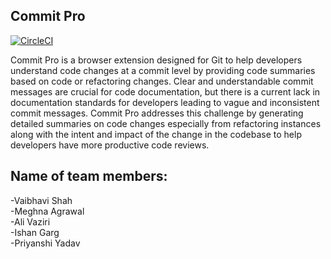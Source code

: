 ## Commit Pro
[![CircleCI](https://dl.circleci.com/status-badge/img/circleci/LZbyG1HkEeF4iQfyKNdLeP/5Kz8U4Rts6Go16g3ySVVSU/tree/main.svg?style=svg)](https://dl.circleci.com/status-badge/redirect/circleci/LZbyG1HkEeF4iQfyKNdLeP/5Kz8U4Rts6Go16g3ySVVSU/tree/main)


Commit Pro is a browser extension designed for Git to help developers understand code changes at a commit level by providing code summaries based on code or refactoring changes. Clear and understandable commit messages are crucial for code documentation, but there is a current lack in documentation standards for developers leading to vague and inconsistent commit messages. Commit Pro addresses this challenge by generating detailed summaries on code changes especially from refactoring instances along with the intent and impact of the change in the codebase to help developers have more productive code reviews.
## Name of team members:
-Vaibhavi Shah <br/>
-Meghna Agrawal <br/>
-Ali Vaziri <br/>
-Ishan Garg <br/>
-Priyanshi Yadav <br/>



